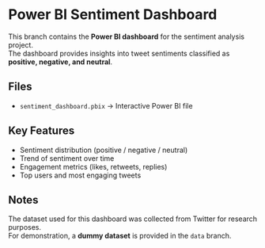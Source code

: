 # Power BI Sentiment Dashboard

This branch contains the **Power BI dashboard** for the sentiment analysis project.  
The dashboard provides insights into tweet sentiments classified as **positive, negative, and neutral**.

## Files
- `sentiment_dashboard.pbix` → Interactive Power BI file

## Key Features
- Sentiment distribution (positive / negative / neutral)
- Trend of sentiment over time
- Engagement metrics (likes, retweets, replies)
- Top users and most engaging tweets

## Notes
The dataset used for this dashboard was collected from Twitter for research purposes.  
For demonstration, a **dummy dataset** is provided in the `data` branch.
